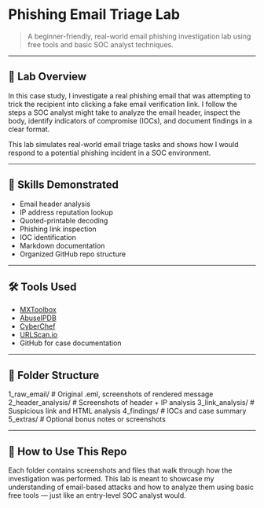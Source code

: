 # Phishing Email Triage Lab

> A beginner-friendly, real-world email phishing investigation lab using free tools and basic SOC analyst techniques.

---

## 🧠 Lab Overview

In this case study, I investigate a real phishing email that was attempting to trick the recipient into clicking a fake email verification link. I follow the steps a SOC analyst might take to analyze the email header, inspect the body, identify indicators of compromise (IOCs), and document findings in a clear format.

This lab simulates real-world email triage tasks and shows how I would respond to a potential phishing incident in a SOC environment.

---

## 🧰 Skills Demonstrated

- Email header analysis
- IP address reputation lookup
- Quoted-printable decoding
- Phishing link inspection
- IOC identification
- Markdown documentation
- Organized GitHub repo structure

---

## 🛠️ Tools Used

- [MXToolbox](https://mxtoolbox.com/)
- [AbuseIPDB](https://abuseipdb.com/)
- [CyberChef](https://gchq.github.io/CyberChef/)
- [URLScan.io](https://urlscan.io/)
- GitHub for case documentation

---

## 📁 Folder Structure

1_raw_email/ # Original .eml, screenshots of rendered message
2_header_analysis/ # Screenshots of header + IP analysis
3_link_analysis/ # Suspicious link and HTML analysis
4_findings/ # IOCs and case summary
5_extras/ # Optional bonus notes or screenshots


---

## 🔎 How to Use This Repo

Each folder contains screenshots and files that walk through how the investigation was performed. This lab is meant to showcase my understanding of email-based attacks and how to analyze them using basic free tools — just like an entry-level SOC analyst would.

